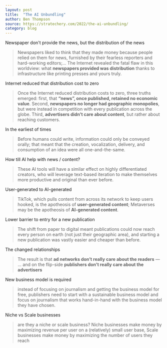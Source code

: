 ```yaml
---
layout: post
title:  "The AI Unbundling"
author: Ben Thompson
source: https://stratechery.com/2022/the-ai-unbundling/
category: blog
---
```


Newspaper don't provide the news, but the distribution of the news

> Newspapers liked to think that they made money because people relied on them for news, furnished by their fearless reporters and hard-working editors;... The Internet revealed the fatal flaw in this worldview: what **newspapers provided was distribution** thanks to infrastructure like printing presses and yours truly.

Internet reduced that distribution cost to zero

> Once the Internet reduced distribution costs to zero, three truths emerged: first, that **“news”, once published, retained no economic value**. Second, **newspapers no longer had geographic monopolies**, but were instead in competition with every publication across the globe. Third, **advertisers didn’t care about content**, but rather about reaching customers.

In the earliest of times

> Before humans could write, information could only be conveyed orally; that meant that the creation, vocalization, delivery, and consumption of an idea were all one-and-the-same.

How till AI help with news / content?

> These AI tools will have a similar effect on highly differentiated creators, who will leverage text-based iteration to make themselves more productive and original than ever before.

User-generated to AI-generated

> TikTok, which pulls content from across its network to keep users hooked, is the apotheosis of **user-generated content**; Metaverses may be the apotheosis of **AI-generated content**.

Lower barrier to entry for a new publication

> The shift from paper to digital meant publications could now reach every person on earth (not just their geographic area), and starting a new publication was vastly easier and cheaper than before.

The changed relationships

> The result is that **ad networks don’t really care about the readers** — ... and on the flip-side **publishers don’t really care about the advertisers**

New business model is required

> instead of focusing on journalism and getting the business model for free, publishers need to start with a sustainable business model and focus on journalism that works hand-in-hand with the business model they have chosen.

Niche vs Scale businesses

> are they a niche or scale business? Niche businesses make money by maximizing revenue per user on a (relatively) small user base, Scale businesses make money by maximizing the number of users they reach
